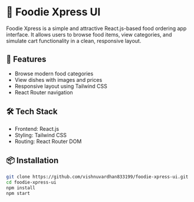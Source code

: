 # 🍔 Foodie Xpress UI

Foodie Xpress is a simple and attractive React.js-based food ordering app interface. It allows users to browse food items, view categories, and simulate cart functionality in a clean, responsive layout.

## 🚀 Features
- Browse modern food categories
- View dishes with images and prices
- Responsive layout using Tailwind CSS
- React Router navigation

## 🛠 Tech Stack
- Frontend: React.js
- Styling: Tailwind CSS
- Routing: React Router DOM

## 📦 Installation

```bash
git clone https://github.com/vishnuvardhan833199/foodie-xpress-ui.git
cd foodie-xpress-ui
npm install
npm start
